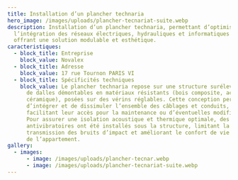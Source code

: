 ```yaml
---
title: Installation d’un plancher technaria
hero_image: /images/uploads/plancher-tecnariat-suite.webp
description: Installation d’un plancher technaria, permettant d’optimiser
  l’intégration des réseaux électriques, hydrauliques et informatiques tout en
  offrant une solution modulable et esthétique.
caracteristiques:
  - block_title: Entreprise
    block_value: Novalex
  - block_title: Adresse
    block_value: 17 rue Tournon PARIS VI
  - block_title: Spécificités techniques
    block_value: Le plancher technaria repose sur une structure surélevée composée
      de dalles démontables en matériaux résistants (bois composite, acier ou
      céramique), posées sur des vérins réglables. Cette conception permet
      d’intégrer et de dissimuler l’ensemble des câblages et conduits,
      facilitant leur accès pour la maintenance ou d’éventuelles modifications.
      Pour assurer une isolation acoustique et thermique optimale, des supports
      antivibratoires ont été installés sous la structure, limitant la
      transmission des bruits d’impact et améliorant le confort de vie au sein
      de l’appartement.
gallery:
  - images:
      - image: /images/uploads/plancher-tecnar.webp
      - image: /images/uploads/plancher-tecnariat-suite.webp
---
```

